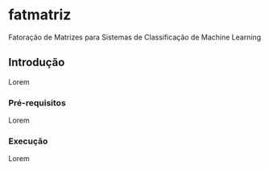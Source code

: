 # fatmatriz
Fatoração de Matrizes para Sistemas de Classificação de Machine Learning

## Introdução

Lorem

### Pré-requisitos

Lorem

### Execução

Lorem
